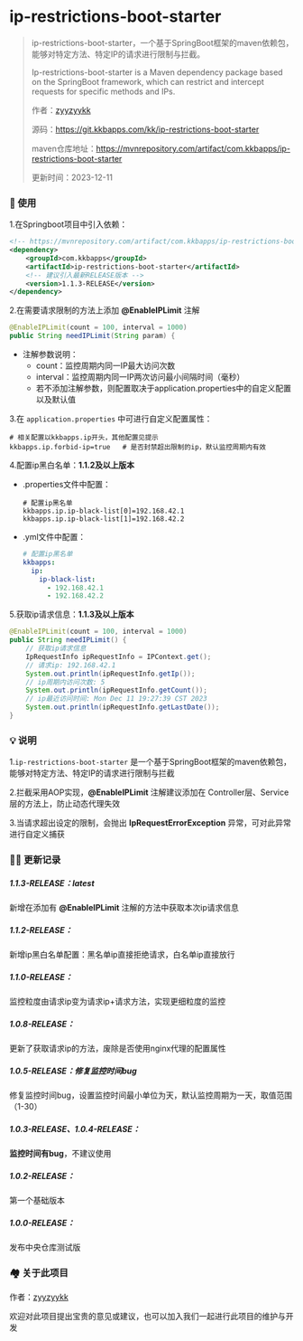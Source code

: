 # ip-restrictions-boot-starter
> ip-restrictions-boot-starter，一个基于SpringBoot框架的maven依赖包，能够对特定方法、特定IP的请求进行限制与拦截。
>
> Ip-restrictions-boot-starter is a Maven dependency package based on the SpringBoot framework, which can restrict and intercept requests for specific methods and IPs.
>
> 作者：[zyyzyykk](https://github.com/zyyzyykk)
>
> 源码：https://git.kkbapps.com/kk/ip-restrictions-boot-starter
>
> maven仓库地址：https://mvnrepository.com/artifact/com.kkbapps/ip-restrictions-boot-starter
>
> 更新时间：2023-12-11

### 💪 使用

1.在Springboot项目中引入依赖：

```xml
<!-- https://mvnrepository.com/artifact/com.kkbapps/ip-restrictions-boot-starter -->
<dependency>
    <groupId>com.kkbapps</groupId>
    <artifactId>ip-restrictions-boot-starter</artifactId>
    <!-- 建议引入最新RELEASE版本 -->
    <version>1.1.3-RELEASE</version>
</dependency>
```

2.在需要请求限制的方法上添加 **@EnableIPLimit** 注解

```java
@EnableIPLimit(count = 100, interval = 1000)
public String needIPLimit(String param) {
```

- 注解参数说明：
  - count：监控周期内同一IP最大访问次数
  - interval：监控周期内同一IP两次访问最小间隔时间（毫秒）
  - 若不添加注解参数，则配置取决于application.properties中的自定义配置以及默认值

3.在 `application.properties` 中可进行自定义配置属性：

```properties
# 相关配置以kkbapps.ip开头，其他配置见提示
kkbapps.ip.forbid-ip=true	# 是否封禁超出限制的ip，默认监控周期内有效
```

4.配置ip黑白名单：**1.1.2及以上版本**

- .properties文件中配置：

  ```properties
  # 配置ip黑名单
  kkbapps.ip.ip-black-list[0]=192.168.42.1
  kkbapps.ip.ip-black-list[1]=192.168.42.2
  ```

- .yml文件中配置：

  ```yml
  # 配置ip黑名单
  kkbapps:
    ip:
      ip-black-list:
        - 192.168.42.1
        - 192.168.42.2
  ```

5.获取ip请求信息：**1.1.3及以上版本**

```java
@EnableIPLimit(count = 100, interval = 1000)
public String needIPLimit() {
    // 获取ip请求信息
    IpRequestInfo ipRequestInfo = IPContext.get();
    // 请求ip: 192.168.42.1
    System.out.println(ipRequestInfo.getIp());
    // ip周期内访问次数: 5
    System.out.println(ipRequestInfo.getCount());
    // ip最近访问时间: Mon Dec 11 19:27:39 CST 2023
    System.out.println(ipRequestInfo.getLastDate());
}
```

### 💡 说明

1.`ip-restrictions-boot-starter` 是一个基于SpringBoot框架的maven依赖包，能够对特定方法、特定IP的请求进行限制与拦截

2.拦截采用AOP实现，**@EnableIPLimit** 注解建议添加在 Controller层、Service层的方法上，防止动态代理失效

3.当请求超出设定的限制，会抛出 **IpRequestErrorException** 异常，可对此异常进行自定义捕获

### 👨‍💻 更新记录

##### 1.1.3-RELEASE：latest

新增在添加有 **@EnableIPLimit** 注解的方法中获取本次ip请求信息

##### 1.1.2-RELEASE：

新增ip黑白名单配置：黑名单ip直接拒绝请求，白名单ip直接放行

##### 1.1.0-RELEASE：

监控粒度由请求ip变为请求ip+请求方法，实现更细粒度的监控

##### 1.0.8-RELEASE：

更新了获取请求ip的方法，废除是否使用nginx代理的配置属性

##### 1.0.5-RELEASE：修复监控时间bug

修复监控时间bug，设置监控时间最小单位为天，默认监控周期为一天，取值范围（1-30）

##### 1.0.3-RELEASE、1.0.4-RELEASE：

**监控时间有bug**，不建议使用

##### 1.0.2-RELEASE：

第一个基础版本

##### 1.0.0-RELEASE：

发布中央仓库测试版

### 🏘️ 关于此项目

作者：[zyyzyykk](https://github.com/zyyzyykk/)

欢迎对此项目提出宝贵的意见或建议，也可以加入我们一起进行此项目的维护与开发
